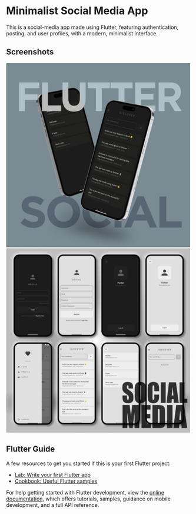 # Minimalist Social Media App

This is a social-media app made using Flutter, featuring authentication, posting, and user profiles, with a modern, minimalist interface.

## Screenshots

<img src="images/SocialApp2.png" alt="Screenshot 2" width="500px">
<img src="images/SocialApp1.png" alt="Screenshot 1" width="500px">

## Flutter Guide

A few resources to get you started if this is your first Flutter project:

- [Lab: Write your first Flutter app](https://docs.flutter.dev/get-started/codelab)
- [Cookbook: Useful Flutter samples](https://docs.flutter.dev/cookbook)

For help getting started with Flutter development, view the
[online documentation](https://docs.flutter.dev/), which offers tutorials,
samples, guidance on mobile development, and a full API reference.
